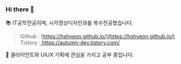 ### Hi there 👋

📚 IT공학전공이며, 시각영상디자인과를 복수전공했습니다.  
> Github : [https://hshyeon.github.io/](https://hshyeon.github.io/)
> Tistory :[ https://autumn-dev.tistory.com/  ](https://autumn-dev.tistory.com/)  

 
🤔 클라이언트와 UIUX 기획에 관심을 가지고 공부 중입니다.


<!-- behance : https://www.behance.net/hongsohyun1a80  
**HSHyeon/HSHyeon** is a ✨ _special_ ✨ repository because its `README.md` (this file) appears on your GitHub profile.

Here are some ideas to get you started:

- 🔭 I’m currently working on ...
- 🌱 I’m currently learning ...
- 👯 I’m looking to collaborate on ...
- 🤔 I’m looking for help with ...
- 💬 Ask me about ...
- 📫 How to reach me: ...
- 😄 Pronouns: ...
- ⚡ Fun fact: ...
-->

